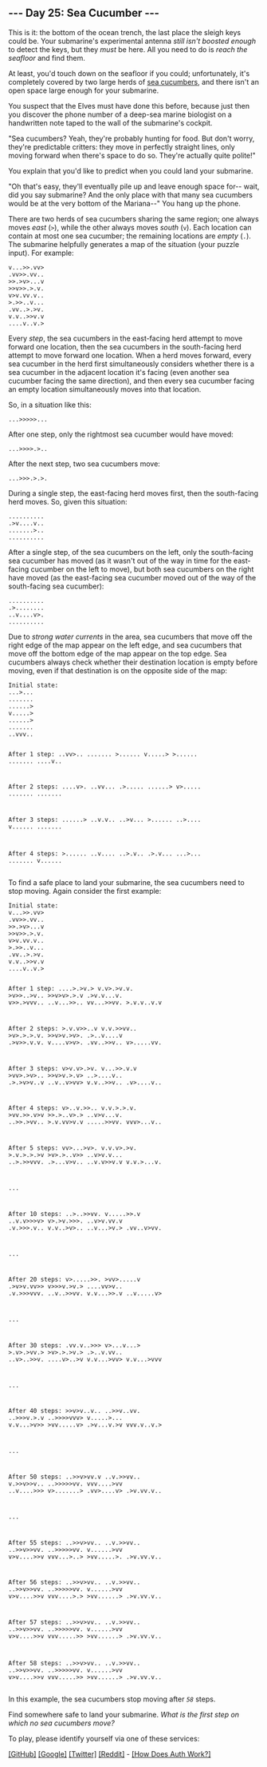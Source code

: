 <!DOCTYPE html>
<html lang="en-us">
<head>
<meta charset="utf-8"/>
<title>Day 25 - Advent of Code 2021</title>
<!--[if lt IE 9]><script src="/static/html5.js"></script><![endif]-->
<link href='//fonts.googleapis.com/css?family=Source+Code+Pro:300&subset=latin,latin-ext' rel='stylesheet' type='text/css'/>
<link rel="stylesheet" type="text/css" href="/static/style.css?26"/>
<link rel="stylesheet alternate" type="text/css" href="/static/highcontrast.css?0" title="High Contrast"/>
<link rel="shortcut icon" href="/favicon.png"/>
</head><!--




Oh, hello!  Funny seeing you here.

I appreciate your enthusiasm, but you aren't going to find much down here.
There certainly aren't clues to any of the puzzles.  The best surprises don't
even appear in the source until you unlock them for real.

Please be careful with automated requests; I'm not a massive company, and I can
only take so much traffic.  Please be considerate so that everyone gets to play.

If you're curious about how Advent of Code works, it's running on some custom
Perl code. Other than a few integrations (auth, analytics, social media), I
built the whole thing myself, including the design, animations, prose, and all
of the puzzles.

The puzzles are most of the work; preparing a new calendar and a new set of
puzzles each year takes all of my free time for 4-5 months. A lot of effort
went into building this thing - I hope you're enjoying playing it as much as I
enjoyed making it for you!

If you'd like to hang out, I'm @ericwastl on Twitter.

- Eric Wastl


















































-->
<body>
<header><div><h1 class="title-global"><a href="/">Advent of Code</a></h1><nav><ul><li><a href="/2021/about">[About]</a></li><li><a href="/2021/events">[Events]</a></li><li><a href="https://teespring.com/stores/advent-of-code" target="_blank">[Shop]</a></li><li><a href="/2021/auth/login">[Log In]</a></li></ul></nav></div><div><h1 class="title-event">&nbsp;&nbsp;&nbsp;<span class="title-event-wrap">&lt;y&gt;</span><a href="/2021">2021</a><span class="title-event-wrap">&lt;/y&gt;</span></h1><nav><ul><li><a href="/2021">[Calendar]</a></li><li><a href="/2021/support">[AoC++]</a></li><li><a href="/2021/sponsors">[Sponsors]</a></li><li><a href="/2021/leaderboard">[Leaderboard]</a></li><li><a href="/2021/stats">[Stats]</a></li></ul></nav></div></header>

<div id="sidebar">
<div id="sponsor"><div class="quiet">Our <a href="/2021/sponsors">sponsors</a> help make Advent of Code possible:</div><div class="sponsor"><a href="https://rick379856.typeform.com/to/oQ0e2jpi?utm_source=event&amp;utm_medium=ad&amp;utm_campaign=adventofcode2021" target="_blank" onclick="if(ga)ga('send','event','sponsor','sidebar',this.href);" rel="noopener">Honeycomb</a> - You like performant, correct code. So do we. Distributed systems should be easy to understand. Use Honeycomb for free to debug your distributed systems and get a free shirt. Download our white papers and watch our demo.</div></div>
</div><!--/sidebar-->

<main>
<script>window.addEventListener('click', function(e,s,r){if(e.target.nodeName==='CODE'&&e.detail===3){s=window.getSelection();s.removeAllRanges();r=document.createRange();r.selectNodeContents(e.target);s.addRange(r);}});</script>
<article class="day-desc"><h2>--- Day 25: Sea Cucumber ---</h2><p>This is it: the bottom of the ocean trench, the last place the sleigh keys could be. Your submarine's experimental antenna <em>still isn't boosted enough</em> to detect the keys, but they <em>must</em> be here. All you need to do is <em>reach the seafloor</em> and find them.</p>
<p>At least, you'd touch down on the seafloor if you could; unfortunately, it's completely covered by two large herds of <a href="https://en.wikipedia.org/wiki/Sea_cucumber" target="_blank">sea cucumbers</a>, and there isn't an open space large enough for your submarine.</p>
<p>You suspect that the Elves must have done this before, because just then you discover the phone number of a deep-sea marine biologist on a handwritten note taped to the wall of the submarine's cockpit.</p>
<p>"Sea cucumbers? Yeah, they're probably hunting for food. But don't worry, they're predictable critters: they move in perfectly straight lines, only moving forward when there's space to do so. They're actually quite polite!"</p>
<p>You explain that you'd like to predict when you could land your submarine.</p>
<p>"Oh that's easy, they'll eventually pile up and leave enough space for-- wait, did you say submarine? And the only place with that many sea cucumbers would be at the very bottom of the Mariana--" You hang up the phone.</p>
<p>There are two herds of sea cucumbers sharing the same region; one always moves <em>east</em> (<code>&gt;</code>), while the other always moves <em>south</em> (<code>v</code>). Each location can contain at most one sea cucumber; the remaining locations are <em>empty</em> (<code>.</code>). The submarine helpfully generates a map of the situation (your puzzle input). For example:</p>
<pre><code>v...&gt;&gt;.vv&gt;
.vv&gt;&gt;.vv..
&gt;&gt;.&gt;v&gt;...v
&gt;&gt;v&gt;&gt;.&gt;.v.
v&gt;v.vv.v..
&gt;.&gt;&gt;..v...
.vv..&gt;.&gt;v.
v.v..&gt;&gt;v.v
....v..v.&gt;
</code></pre>
<p>Every <em>step</em>, the sea cucumbers in the east-facing herd attempt to move forward one location, then the sea cucumbers in the south-facing herd attempt to move forward one location. When a herd moves forward, every sea cucumber in the herd first simultaneously considers whether there is a sea cucumber in the adjacent location it's facing (even another sea cucumber facing the same direction), and then every sea cucumber facing an empty location simultaneously moves into that location.</p>
<p>So, in a situation like this:</p>
<pre><code>...&gt;&gt;&gt;&gt;&gt;...</code></pre>
<p>After one step, only the rightmost sea cucumber would have moved:</p>
<pre><code>...&gt;&gt;&gt;&gt;.&gt;..</code></pre>
<p>After the next step, two sea cucumbers move:</p>
<pre><code>...&gt;&gt;&gt;.&gt;.&gt;.</code></pre>
<p>During a single step, the east-facing herd moves first, then the south-facing herd moves. So, given this situation:</p>
<pre><code>..........
.&gt;v....v..
.......&gt;..
..........
</code></pre>
<p>After a single step, of the sea cucumbers on the left, only the south-facing sea cucumber has moved (as it wasn't out of the way in time for the east-facing cucumber on the left to move), but both sea cucumbers on the right have moved (as the east-facing sea cucumber moved out of the way of the south-facing sea cucumber):</p>
<pre><code>..........
.&gt;........
..v....v&gt;.
..........
</code></pre>
<p>Due to <em>strong water currents</em> in the area, sea cucumbers that move off the right edge of the map appear on the left edge, and sea cucumbers that move off the bottom edge of the map appear on the top edge. Sea cucumbers always check whether their destination location is empty before moving, even if that destination is on the opposite side of the map:</p>
<pre><code>Initial state:
...&gt;...
.......
......&gt;
v.....&gt;
......&gt;
.......
..vvv..

After 1 step:
..vv&gt;..
.......
&gt;......
v.....&gt;
&gt;......
.......
....v..

After 2 steps:
....v&gt;.
..vv...
.&gt;.....
......&gt;
v&gt;.....
.......
.......

After 3 steps:
......&gt;
..v.v..
..&gt;v...
&gt;......
..&gt;....
v......
.......

After 4 steps:
&gt;......
..v....
..&gt;.v..
.&gt;.v...
...&gt;...
.......
v......
</code></pre>
<p>To find a safe place to land your submarine, the sea cucumbers need to stop moving. Again consider the first example:</p>
<pre><code>Initial state:
v...&gt;&gt;.vv&gt;
.vv&gt;&gt;.vv..
&gt;&gt;.&gt;v&gt;...v
&gt;&gt;v&gt;&gt;.&gt;.v.
v&gt;v.vv.v..
&gt;.&gt;&gt;..v...
.vv..&gt;.&gt;v.
v.v..&gt;&gt;v.v
....v..v.&gt;

After 1 step:
....&gt;.&gt;v.&gt;
v.v&gt;.&gt;v.v.
&gt;v&gt;&gt;..&gt;v..
&gt;&gt;v&gt;v&gt;.&gt;.v
.&gt;v.v...v.
v&gt;&gt;.&gt;vvv..
..v...&gt;&gt;..
vv...&gt;&gt;vv.
&gt;.v.v..v.v

After 2 steps:
&gt;.v.v&gt;&gt;..v
v.v.&gt;&gt;vv..
&gt;v&gt;.&gt;.&gt;.v.
&gt;&gt;v&gt;v.&gt;v&gt;.
.&gt;..v....v
.&gt;v&gt;&gt;.v.v.
v....v&gt;v&gt;.
.vv..&gt;&gt;v..
v&gt;.....vv.

After 3 steps:
v&gt;v.v&gt;.&gt;v.
v...&gt;&gt;.v.v
&gt;vv&gt;.&gt;v&gt;..
&gt;&gt;v&gt;v.&gt;.v&gt;
..&gt;....v..
.&gt;.&gt;v&gt;v..v
..v..v&gt;vv&gt;
v.v..&gt;&gt;v..
.v&gt;....v..

After 4 steps:
v&gt;..v.&gt;&gt;..
v.v.&gt;.&gt;.v.
&gt;vv.&gt;&gt;.v&gt;v
&gt;&gt;.&gt;..v&gt;.&gt;
..v&gt;v...v.
..&gt;&gt;.&gt;vv..
&gt;.v.vv&gt;v.v
.....&gt;&gt;vv.
vvv&gt;...v..

After 5 steps:
vv&gt;...&gt;v&gt;.
v.v.v&gt;.&gt;v.
&gt;.v.&gt;.&gt;.&gt;v
&gt;v&gt;.&gt;..v&gt;&gt;
..v&gt;v.v...
..&gt;.&gt;&gt;vvv.
.&gt;...v&gt;v..
..v.v&gt;&gt;v.v
v.v.&gt;...v.

...

After 10 steps:
..&gt;..&gt;&gt;vv.
v.....&gt;&gt;.v
..v.v&gt;&gt;&gt;v&gt;
v&gt;.&gt;v.&gt;&gt;&gt;.
..v&gt;v.vv.v
.v.&gt;&gt;&gt;.v..
v.v..&gt;v&gt;..
..v...&gt;v.&gt;
.vv..v&gt;vv.

...

After 20 steps:
v&gt;.....&gt;&gt;.
&gt;vv&gt;.....v
.&gt;v&gt;v.vv&gt;&gt;
v&gt;&gt;&gt;v.&gt;v.&gt;
....vv&gt;v..
.v.&gt;&gt;&gt;vvv.
..v..&gt;&gt;vv.
v.v...&gt;&gt;.v
..v.....v&gt;

...

After 30 steps:
.vv.v..&gt;&gt;&gt;
v&gt;...v...&gt;
&gt;.v&gt;.&gt;vv.&gt;
&gt;v&gt;.&gt;.&gt;v.&gt;
.&gt;..v.vv..
..v&gt;..&gt;&gt;v.
....v&gt;..&gt;v
v.v...&gt;vv&gt;
v.v...&gt;vvv

...

After 40 steps:
&gt;&gt;v&gt;v..v..
..&gt;&gt;v..vv.
..&gt;&gt;&gt;v.&gt;.v
..&gt;&gt;&gt;&gt;vvv&gt;
v.....&gt;...
v.v...&gt;v&gt;&gt;
&gt;vv.....v&gt;
.&gt;v...v.&gt;v
vvv.v..v.&gt;

...

After 50 steps:
..&gt;&gt;v&gt;vv.v
..v.&gt;&gt;vv..
v.&gt;&gt;v&gt;&gt;v..
..&gt;&gt;&gt;&gt;&gt;vv.
vvv....&gt;vv
..v....&gt;&gt;&gt;
v&gt;.......&gt;
.vv&gt;....v&gt;
.&gt;v.vv.v..

...

After 55 steps:
..&gt;&gt;v&gt;vv..
..v.&gt;&gt;vv..
..&gt;&gt;v&gt;&gt;vv.
..&gt;&gt;&gt;&gt;&gt;vv.
v......&gt;vv
v&gt;v....&gt;&gt;v
vvv...&gt;..&gt;
&gt;vv.....&gt;.
.&gt;v.vv.v..

After 56 steps:
..&gt;&gt;v&gt;vv..
..v.&gt;&gt;vv..
..&gt;&gt;v&gt;&gt;vv.
..&gt;&gt;&gt;&gt;&gt;vv.
v......&gt;vv
v&gt;v....&gt;&gt;v
vvv....&gt;.&gt;
&gt;vv......&gt;
.&gt;v.vv.v..

After 57 steps:
..&gt;&gt;v&gt;vv..
..v.&gt;&gt;vv..
..&gt;&gt;v&gt;&gt;vv.
..&gt;&gt;&gt;&gt;&gt;vv.
v......&gt;vv
v&gt;v....&gt;&gt;v
vvv.....&gt;&gt;
&gt;vv......&gt;
.&gt;v.vv.v..

After 58 steps:
..&gt;&gt;v&gt;vv..
..v.&gt;&gt;vv..
..&gt;&gt;v&gt;&gt;vv.
..&gt;&gt;&gt;&gt;&gt;vv.
v......&gt;vv
v&gt;v....&gt;&gt;v
vvv.....&gt;&gt;
&gt;vv......&gt;
.&gt;v.vv.v..
</code></pre>
<p>In this example, the sea cucumbers stop moving after <code><em>58</em></code> steps.</p>
<p>Find somewhere safe to land your submarine. <em>What is the first step on which no sea cucumbers move?</em></p>
</article>
<p>To play, please identify yourself via one of these services:</p>
<p><a href="/auth/github">[GitHub]</a> <a href="/auth/google">[Google]</a> <a href="/auth/twitter">[Twitter]</a> <a href="/auth/reddit">[Reddit]</a> <span class="quiet">- <a href="/about#faq_auth">[How Does Auth Work?]</a></span></p>
</main>

<!-- ga -->
<script>
(function(i,s,o,g,r,a,m){i['GoogleAnalyticsObject']=r;i[r]=i[r]||function(){
(i[r].q=i[r].q||[]).push(arguments)},i[r].l=1*new Date();a=s.createElement(o),
m=s.getElementsByTagName(o)[0];a.async=1;a.src=g;m.parentNode.insertBefore(a,m)
})(window,document,'script','//www.google-analytics.com/analytics.js','ga');
ga('create', 'UA-69522494-1', 'auto');
ga('set', 'anonymizeIp', true);
ga('send', 'pageview');
</script>
<!-- /ga -->
</body>
</html>